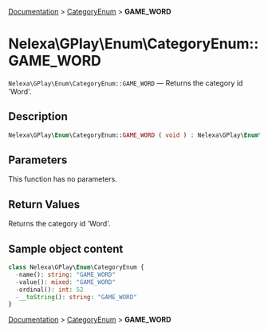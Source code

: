 [Documentation](../../README.md) > [CategoryEnum](README.md) > **GAME_WORD**

# Nelexa\GPlay\Enum\CategoryEnum::GAME_WORD
`Nelexa\GPlay\Enum\CategoryEnum::GAME_WORD` — Returns the category id 'Word'.

## Description
```php
Nelexa\GPlay\Enum\CategoryEnum::GAME_WORD ( void ) : Nelexa\GPlay\Enum\CategoryEnum
```

## Parameters
This function has no parameters.

## Return Values
Returns the category id 'Word'.

## Sample object content
```php
class Nelexa\GPlay\Enum\CategoryEnum {
  -name(): string: "GAME_WORD"
  -value(): mixed: "GAME_WORD"
  -ordinal(): int: 52
  -__toString(): string: "GAME_WORD"
}
```

[Documentation](../../README.md) > [CategoryEnum](README.md) > **GAME_WORD**
